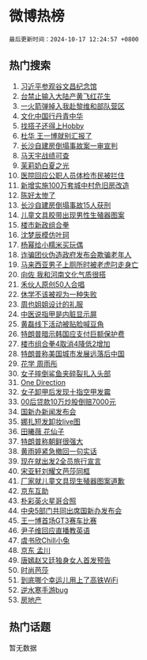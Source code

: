 # 微博热榜

`最后更新时间：2024-10-17 12:24:57 +0800`

## 热门搜索

1. [习近平参观谷文昌纪念馆](https://m.weibo.cn/search?containerid=100103type%3D1%26t%3D10%26q%3D%23%E4%B9%A0%E8%BF%91%E5%B9%B3%E5%8F%82%E8%A7%82%E8%B0%B7%E6%96%87%E6%98%8C%E7%BA%AA%E5%BF%B5%E9%A6%86%23&stream_entry_id=51&isnewpage=1&extparam=seat%3D1%26pos%3D0%26dgr%3D0%26cate%3D10103%26q%3D%2523%25E4%25B9%25A0%25E8%25BF%2591%25E5%25B9%25B3%25E5%258F%2582%25E8%25A7%2582%25E8%25B0%25B7%25E6%2596%2587%25E6%2598%258C%25E7%25BA%25AA%25E5%25BF%25B5%25E9%25A6%2586%2523%26c_type%3D51%26filter_type%3Drealtimehot%26stream_entry_id%3D51%26display_time%3D1729139096%26pre_seqid%3D17291390966230382884065)
1. [台禁止输入大陆产黄飞红花生](https://m.weibo.cn/search?containerid=100103type%3D1%26t%3D10%26q%3D%23%E5%8F%B0%E7%A6%81%E6%AD%A2%E8%BE%93%E5%85%A5%E5%A4%A7%E9%99%86%E4%BA%A7%E9%BB%84%E9%A3%9E%E7%BA%A2%E8%8A%B1%E7%94%9F%23&stream_entry_id=31&isnewpage=1&extparam=seat%3D1%26pos%3D0%26band_rank%3D1%26lcate%3D5001%26filter_type%3Drealtimehot%26q%3D%2523%25E5%258F%25B0%25E7%25A6%2581%25E6%25AD%25A2%25E8%25BE%2593%25E5%2585%25A5%25E5%25A4%25A7%25E9%2599%2586%25E4%25BA%25A7%25E9%25BB%2584%25E9%25A3%259E%25E7%25BA%25A2%25E8%258A%25B1%25E7%2594%259F%2523%26dgr%3D0%26cate%3D5001%26stream_entry_id%3D31%26flag%3D1%26c_type%3D31%26realpos%3D1%26display_time%3D1729139096%26pre_seqid%3D17291390966230382884065)
1. [一火箭弹掉入我赴黎维和部队营区](https://m.weibo.cn/search?containerid=100103type%3D1%26t%3D10%26q%3D%23%E4%B8%80%E7%81%AB%E7%AE%AD%E5%BC%B9%E6%8E%89%E5%85%A5%E6%88%91%E8%B5%B4%E9%BB%8E%E7%BB%B4%E5%92%8C%E9%83%A8%E9%98%9F%E8%90%A5%E5%8C%BA%23&stream_entry_id=31&isnewpage=1&extparam=seat%3D1%26pos%3D1%26band_rank%3D2%26lcate%3D5001%26filter_type%3Drealtimehot%26q%3D%2523%25E4%25B8%2580%25E7%2581%25AB%25E7%25AE%25AD%25E5%25BC%25B9%25E6%258E%2589%25E5%2585%25A5%25E6%2588%2591%25E8%25B5%25B4%25E9%25BB%258E%25E7%25BB%25B4%25E5%2592%258C%25E9%2583%25A8%25E9%2598%259F%25E8%2590%25A5%25E5%258C%25BA%2523%26dgr%3D0%26cate%3D5001%26stream_entry_id%3D31%26flag%3D2%26c_type%3D31%26realpos%3D2%26display_time%3D1729139096%26pre_seqid%3D17291390966230382884065)
1. [文化中国行丹青中华](https://m.weibo.cn/search?containerid=100103type%3D1%26t%3D10%26q%3D%23%E6%96%87%E5%8C%96%E4%B8%AD%E5%9B%BD%E8%A1%8C%E4%B8%B9%E9%9D%92%E4%B8%AD%E5%8D%8E%23&stream_entry_id=31&isnewpage=1&extparam=seat%3D1%26pos%3D2%26band_rank%3D3%26lcate%3D5001%26filter_type%3Drealtimehot%26q%3D%2523%25E6%2596%2587%25E5%258C%2596%25E4%25B8%25AD%25E5%259B%25BD%25E8%25A1%258C%25E4%25B8%25B9%25E9%259D%2592%25E4%25B8%25AD%25E5%258D%258E%2523%26dgr%3D0%26cate%3D5001%26stream_entry_id%3D31%26flag%3D0%26c_type%3D31%26realpos%3D3%26display_time%3D1729139096%26pre_seqid%3D17291390966230382884065)
1. [找搭子还得上Hobby](https://m.weibo.cn/search?containerid=100103type%3D1%26t%3D10%26q%3D%23%E6%89%BE%E6%90%AD%E5%AD%90%E8%BF%98%E5%BE%97%E4%B8%8AHobby%23&stream_entry_id=31&isnewpage=1&extparam=seat%3D1%26pos%3D3%26band_rank%3D4%26lcate%3D5001%26filter_type%3Drealtimehot%26c_type%3D31%26dgr%3D0%26is_ad_pos%3D1%26topic_ad%3D1%26cate%3D5001%26adid%3D259070%26q%3D%2523%25E6%2589%25BE%25E6%2590%25AD%25E5%25AD%2590%25E8%25BF%2598%25E5%25BE%2597%25E4%25B8%258AHobby%2523%26stream_entry_id%3D31%26display_time%3D1729139096%26pre_seqid%3D17291390966230382884065)
1. [杜华 王一博就别汇报了](https://m.weibo.cn/search?containerid=100103type%3D1%26t%3D10%26q%3D%E6%9D%9C%E5%8D%8E+%E7%8E%8B%E4%B8%80%E5%8D%9A%E5%B0%B1%E5%88%AB%E6%B1%87%E6%8A%A5%E4%BA%86&stream_entry_id=31&isnewpage=1&extparam=seat%3D1%26pos%3D4%26band_rank%3D4%26lcate%3D5001%26filter_type%3Drealtimehot%26q%3D%25E6%259D%259C%25E5%258D%258E%2520%25E7%258E%258B%25E4%25B8%2580%25E5%258D%259A%25E5%25B0%25B1%25E5%2588%25AB%25E6%25B1%2587%25E6%258A%25A5%25E4%25BA%2586%26dgr%3D0%26cate%3D5001%26stream_entry_id%3D31%26flag%3D1%26c_type%3D31%26realpos%3D4%26display_time%3D1729139096%26pre_seqid%3D17291390966230382884065)
1. [长沙自建房倒塌事故案一审宣判](https://m.weibo.cn/search?containerid=100103type%3D1%26t%3D10%26q%3D%23%E9%95%BF%E6%B2%99%E8%87%AA%E5%BB%BA%E6%88%BF%E5%80%92%E5%A1%8C%E4%BA%8B%E6%95%85%E6%A1%88%E4%B8%80%E5%AE%A1%E5%AE%A3%E5%88%A4%23&stream_entry_id=31&isnewpage=1&extparam=seat%3D1%26pos%3D5%26band_rank%3D5%26lcate%3D5001%26filter_type%3Drealtimehot%26q%3D%2523%25E9%2595%25BF%25E6%25B2%2599%25E8%2587%25AA%25E5%25BB%25BA%25E6%2588%25BF%25E5%2580%2592%25E5%25A1%258C%25E4%25BA%258B%25E6%2595%2585%25E6%25A1%2588%25E4%25B8%2580%25E5%25AE%25A1%25E5%25AE%25A3%25E5%2588%25A4%2523%26dgr%3D0%26cate%3D5001%26stream_entry_id%3D31%26flag%3D1%26c_type%3D31%26realpos%3D5%26display_time%3D1729139096%26pre_seqid%3D17291390966230382884065)
1. [马天宇战绩可查](https://m.weibo.cn/search?containerid=100103type%3D1%26t%3D10%26q%3D%23%E9%A9%AC%E5%A4%A9%E5%AE%87%E6%88%98%E7%BB%A9%E5%8F%AF%E6%9F%A5%23&stream_entry_id=31&isnewpage=1&extparam=seat%3D1%26pos%3D6%26band_rank%3D6%26lcate%3D5001%26filter_type%3Drealtimehot%26q%3D%2523%25E9%25A9%25AC%25E5%25A4%25A9%25E5%25AE%2587%25E6%2588%2598%25E7%25BB%25A9%25E5%258F%25AF%25E6%259F%25A5%2523%26dgr%3D0%26cate%3D5001%26stream_entry_id%3D31%26flag%3D0%26c_type%3D31%26realpos%3D6%26display_time%3D1729139096%26pre_seqid%3D17291390966230382884065)
1. [茉莉奶白夏之光](https://m.weibo.cn/search?containerid=100103type%3D1%26t%3D10%26q%3D%23%E8%8C%89%E8%8E%89%E5%A5%B6%E7%99%BD%E5%A4%8F%E4%B9%8B%E5%85%89%23&stream_entry_id=31&isnewpage=1&extparam=seat%3D1%26pos%3D7%26band_rank%3D7%26lcate%3D5001%26filter_type%3Drealtimehot%26c_type%3D31%26dgr%3D0%26is_ad_pos%3D1%26topic_ad%3D1%26cate%3D5001%26adid%3D259401%26q%3D%2523%25E8%258C%2589%25E8%258E%2589%25E5%25A5%25B6%25E7%2599%25BD%25E5%25A4%258F%25E4%25B9%258B%25E5%2585%2589%2523%26stream_entry_id%3D31%26display_time%3D1729139096%26pre_seqid%3D17291390966230382884065)
1. [医院回应公职人员体检市民被拦住](https://m.weibo.cn/search?containerid=100103type%3D1%26t%3D10%26q%3D%23%E5%8C%BB%E9%99%A2%E5%9B%9E%E5%BA%94%E5%85%AC%E8%81%8C%E4%BA%BA%E5%91%98%E4%BD%93%E6%A3%80%E5%B8%82%E6%B0%91%E8%A2%AB%E6%8B%A6%E4%BD%8F%23&stream_entry_id=31&isnewpage=1&extparam=seat%3D1%26pos%3D8%26band_rank%3D7%26lcate%3D5001%26filter_type%3Drealtimehot%26q%3D%2523%25E5%258C%25BB%25E9%2599%25A2%25E5%259B%259E%25E5%25BA%2594%25E5%2585%25AC%25E8%2581%258C%25E4%25BA%25BA%25E5%2591%2598%25E4%25BD%2593%25E6%25A3%2580%25E5%25B8%2582%25E6%25B0%2591%25E8%25A2%25AB%25E6%258B%25A6%25E4%25BD%258F%2523%26dgr%3D0%26cate%3D5001%26stream_entry_id%3D31%26flag%3D0%26c_type%3D31%26realpos%3D7%26display_time%3D1729139096%26pre_seqid%3D17291390966230382884065)
1. [新增实施100万套城中村危旧房改造](https://m.weibo.cn/search?containerid=100103type%3D1%26t%3D10%26q%3D%23%E6%96%B0%E5%A2%9E%E5%AE%9E%E6%96%BD100%E4%B8%87%E5%A5%97%E5%9F%8E%E4%B8%AD%E6%9D%91%E5%8D%B1%E6%97%A7%E6%88%BF%E6%94%B9%E9%80%A0%23&stream_entry_id=31&isnewpage=1&extparam=seat%3D1%26pos%3D9%26band_rank%3D8%26lcate%3D5001%26filter_type%3Drealtimehot%26q%3D%2523%25E6%2596%25B0%25E5%25A2%259E%25E5%25AE%259E%25E6%2596%25BD100%25E4%25B8%2587%25E5%25A5%2597%25E5%259F%258E%25E4%25B8%25AD%25E6%259D%2591%25E5%258D%25B1%25E6%2597%25A7%25E6%2588%25BF%25E6%2594%25B9%25E9%2580%25A0%2523%26dgr%3D0%26cate%3D5001%26stream_entry_id%3D31%26flag%3D0%26c_type%3D31%26realpos%3D8%26display_time%3D1729139096%26pre_seqid%3D17291390966230382884065)
1. [陈好太惨了](https://m.weibo.cn/search?containerid=100103type%3D1%26t%3D10%26q%3D%E9%99%88%E5%A5%BD%E5%A4%AA%E6%83%A8%E4%BA%86&stream_entry_id=31&isnewpage=1&extparam=seat%3D1%26pos%3D10%26band_rank%3D9%26lcate%3D5001%26filter_type%3Drealtimehot%26q%3D%25E9%2599%2588%25E5%25A5%25BD%25E5%25A4%25AA%25E6%2583%25A8%25E4%25BA%2586%26dgr%3D0%26cate%3D5001%26stream_entry_id%3D31%26flag%3D0%26c_type%3D31%26realpos%3D9%26display_time%3D1729139096%26pre_seqid%3D17291390966230382884065)
1. [长沙自建房倒塌事故15人获刑](https://m.weibo.cn/search?containerid=100103type%3D1%26t%3D10%26q%3D%23%E9%95%BF%E6%B2%99%E8%87%AA%E5%BB%BA%E6%88%BF%E5%80%92%E5%A1%8C%E4%BA%8B%E6%95%8515%E4%BA%BA%E8%8E%B7%E5%88%91%23&stream_entry_id=31&isnewpage=1&extparam=seat%3D1%26pos%3D11%26band_rank%3D10%26lcate%3D5001%26filter_type%3Drealtimehot%26q%3D%2523%25E9%2595%25BF%25E6%25B2%2599%25E8%2587%25AA%25E5%25BB%25BA%25E6%2588%25BF%25E5%2580%2592%25E5%25A1%258C%25E4%25BA%258B%25E6%2595%258515%25E4%25BA%25BA%25E8%258E%25B7%25E5%2588%2591%2523%26dgr%3D0%26cate%3D5001%26stream_entry_id%3D31%26flag%3D1%26c_type%3D31%26realpos%3D10%26display_time%3D1729139096%26pre_seqid%3D17291390966230382884065)
1. [儿童文具胶带出现男性生殖器图案](https://m.weibo.cn/search?containerid=100103type%3D1%26t%3D10%26q%3D%23%E5%84%BF%E7%AB%A5%E6%96%87%E5%85%B7%E8%83%B6%E5%B8%A6%E5%87%BA%E7%8E%B0%E7%94%B7%E6%80%A7%E7%94%9F%E6%AE%96%E5%99%A8%E5%9B%BE%E6%A1%88%23&stream_entry_id=31&isnewpage=1&extparam=seat%3D1%26pos%3D12%26band_rank%3D11%26lcate%3D5001%26filter_type%3Drealtimehot%26q%3D%2523%25E5%2584%25BF%25E7%25AB%25A5%25E6%2596%2587%25E5%2585%25B7%25E8%2583%25B6%25E5%25B8%25A6%25E5%2587%25BA%25E7%258E%25B0%25E7%2594%25B7%25E6%2580%25A7%25E7%2594%259F%25E6%25AE%2596%25E5%2599%25A8%25E5%259B%25BE%25E6%25A1%2588%2523%26dgr%3D0%26cate%3D5001%26stream_entry_id%3D31%26flag%3D1%26c_type%3D31%26realpos%3D11%26display_time%3D1729139096%26pre_seqid%3D17291390966230382884065)
1. [楼市新政组合拳](https://m.weibo.cn/search?containerid=100103type%3D1%26t%3D10%26q%3D%23%E6%A5%BC%E5%B8%82%E6%96%B0%E6%94%BF%E7%BB%84%E5%90%88%E6%8B%B3%23&stream_entry_id=31&isnewpage=1&extparam=seat%3D1%26pos%3D13%26band_rank%3D12%26lcate%3D5001%26filter_type%3Drealtimehot%26q%3D%2523%25E6%25A5%25BC%25E5%25B8%2582%25E6%2596%25B0%25E6%2594%25BF%25E7%25BB%2584%25E5%2590%2588%25E6%258B%25B3%2523%26dgr%3D0%26cate%3D5001%26stream_entry_id%3D31%26flag%3D1%26c_type%3D31%26realpos%3D12%26display_time%3D1729139096%26pre_seqid%3D17291390966230382884065)
1. [沈梦辰模仿叶珂](https://m.weibo.cn/search?containerid=100103type%3D1%26t%3D10%26q%3D%23%E6%B2%88%E6%A2%A6%E8%BE%B0%E6%A8%A1%E4%BB%BF%E5%8F%B6%E7%8F%82%23&stream_entry_id=31&isnewpage=1&extparam=seat%3D1%26pos%3D14%26band_rank%3D13%26lcate%3D5001%26filter_type%3Drealtimehot%26q%3D%2523%25E6%25B2%2588%25E6%25A2%25A6%25E8%25BE%25B0%25E6%25A8%25A1%25E4%25BB%25BF%25E5%258F%25B6%25E7%258F%2582%2523%26dgr%3D0%26cate%3D5001%26stream_entry_id%3D31%26flag%3D2%26c_type%3D31%26realpos%3D13%26display_time%3D1729139096%26pre_seqid%3D17291390966230382884065)
1. [杨幂给小糯米买玩偶](https://m.weibo.cn/search?containerid=100103type%3D1%26t%3D10%26q%3D%23%E6%9D%A8%E5%B9%82%E7%BB%99%E5%B0%8F%E7%B3%AF%E7%B1%B3%E4%B9%B0%E7%8E%A9%E5%81%B6%23&stream_entry_id=31&isnewpage=1&extparam=seat%3D1%26pos%3D15%26band_rank%3D14%26lcate%3D5001%26filter_type%3Drealtimehot%26q%3D%2523%25E6%259D%25A8%25E5%25B9%2582%25E7%25BB%2599%25E5%25B0%258F%25E7%25B3%25AF%25E7%25B1%25B3%25E4%25B9%25B0%25E7%258E%25A9%25E5%2581%25B6%2523%26dgr%3D0%26cate%3D5001%26stream_entry_id%3D31%26flag%3D1%26c_type%3D31%26realpos%3D14%26display_time%3D1729139096%26pre_seqid%3D17291390966230382884065)
1. [诈骗团伙伪造政府发布会欺骗老年人](https://m.weibo.cn/search?containerid=100103type%3D1%26t%3D10%26q%3D%23%E8%AF%88%E9%AA%97%E5%9B%A2%E4%BC%99%E4%BC%AA%E9%80%A0%E6%94%BF%E5%BA%9C%E5%8F%91%E5%B8%83%E4%BC%9A%E6%AC%BA%E9%AA%97%E8%80%81%E5%B9%B4%E4%BA%BA%23&stream_entry_id=31&isnewpage=1&extparam=seat%3D1%26pos%3D16%26band_rank%3D15%26lcate%3D5001%26filter_type%3Drealtimehot%26q%3D%2523%25E8%25AF%2588%25E9%25AA%2597%25E5%259B%25A2%25E4%25BC%2599%25E4%25BC%25AA%25E9%2580%25A0%25E6%2594%25BF%25E5%25BA%259C%25E5%258F%2591%25E5%25B8%2583%25E4%25BC%259A%25E6%25AC%25BA%25E9%25AA%2597%25E8%2580%2581%25E5%25B9%25B4%25E4%25BA%25BA%2523%26dgr%3D0%26cate%3D5001%26stream_entry_id%3D31%26flag%3D1%26c_type%3D31%26realpos%3D15%26display_time%3D1729139096%26pre_seqid%3D17291390966230382884065)
1. [马来西亚男子上厕所时被老虎叼走身亡](https://m.weibo.cn/search?containerid=100103type%3D1%26t%3D10%26q%3D%23%E9%A9%AC%E6%9D%A5%E8%A5%BF%E4%BA%9A%E7%94%B7%E5%AD%90%E4%B8%8A%E5%8E%95%E6%89%80%E6%97%B6%E8%A2%AB%E8%80%81%E8%99%8E%E5%8F%BC%E8%B5%B0%E8%BA%AB%E4%BA%A1%23&stream_entry_id=31&isnewpage=1&extparam=seat%3D1%26pos%3D17%26band_rank%3D16%26lcate%3D5001%26filter_type%3Drealtimehot%26q%3D%2523%25E9%25A9%25AC%25E6%259D%25A5%25E8%25A5%25BF%25E4%25BA%259A%25E7%2594%25B7%25E5%25AD%2590%25E4%25B8%258A%25E5%258E%2595%25E6%2589%2580%25E6%2597%25B6%25E8%25A2%25AB%25E8%2580%2581%25E8%2599%258E%25E5%258F%25BC%25E8%25B5%25B0%25E8%25BA%25AB%25E4%25BA%25A1%2523%26dgr%3D0%26cate%3D5001%26stream_entry_id%3D31%26flag%3D1%26c_type%3D31%26realpos%3D16%26display_time%3D1729139096%26pre_seqid%3D17291390966230382884065)
1. [向佐 我和河南文化气质很搭](https://m.weibo.cn/search?containerid=100103type%3D1%26t%3D10%26q%3D%E5%90%91%E4%BD%90+%E6%88%91%E5%92%8C%E6%B2%B3%E5%8D%97%E6%96%87%E5%8C%96%E6%B0%94%E8%B4%A8%E5%BE%88%E6%90%AD&stream_entry_id=31&isnewpage=1&extparam=seat%3D1%26pos%3D18%26band_rank%3D17%26lcate%3D5001%26filter_type%3Drealtimehot%26q%3D%25E5%2590%2591%25E4%25BD%2590%2520%25E6%2588%2591%25E5%2592%258C%25E6%25B2%25B3%25E5%258D%2597%25E6%2596%2587%25E5%258C%2596%25E6%25B0%2594%25E8%25B4%25A8%25E5%25BE%2588%25E6%2590%25AD%26dgr%3D0%26cate%3D5001%26stream_entry_id%3D31%26flag%3D1%26c_type%3D31%26realpos%3D17%26display_time%3D1729139096%26pre_seqid%3D17291390966230382884065)
1. [禾伙人原创50人合唱](https://m.weibo.cn/search?containerid=100103type%3D1%26t%3D10%26q%3D%E7%A6%BE%E4%BC%99%E4%BA%BA%E5%8E%9F%E5%88%9B50%E4%BA%BA%E5%90%88%E5%94%B1&stream_entry_id=31&isnewpage=1&extparam=seat%3D1%26pos%3D19%26band_rank%3D18%26lcate%3D5001%26filter_type%3Drealtimehot%26q%3D%25E7%25A6%25BE%25E4%25BC%2599%25E4%25BA%25BA%25E5%258E%259F%25E5%2588%259B50%25E4%25BA%25BA%25E5%2590%2588%25E5%2594%25B1%26dgr%3D0%26cate%3D5001%26stream_entry_id%3D31%26flag%3D1%26c_type%3D31%26realpos%3D18%26display_time%3D1729139096%26pre_seqid%3D17291390966230382884065)
1. [休学不该被视为一种失败](https://m.weibo.cn/search?containerid=100103type%3D1%26t%3D10%26q%3D%23%E4%BC%91%E5%AD%A6%E4%B8%8D%E8%AF%A5%E8%A2%AB%E8%A7%86%E4%B8%BA%E4%B8%80%E7%A7%8D%E5%A4%B1%E8%B4%A5%23&stream_entry_id=31&isnewpage=1&extparam=seat%3D1%26pos%3D20%26band_rank%3D19%26lcate%3D5001%26filter_type%3Drealtimehot%26q%3D%2523%25E4%25BC%2591%25E5%25AD%25A6%25E4%25B8%258D%25E8%25AF%25A5%25E8%25A2%25AB%25E8%25A7%2586%25E4%25B8%25BA%25E4%25B8%2580%25E7%25A7%258D%25E5%25A4%25B1%25E8%25B4%25A5%2523%26dgr%3D0%26cate%3D5001%26stream_entry_id%3D31%26flag%3D1%26c_type%3D31%26realpos%3D19%26display_time%3D1729139096%26pre_seqid%3D17291390966230382884065)
1. [周也姐姐设计的礼服](https://m.weibo.cn/search?containerid=100103type%3D1%26t%3D10%26q%3D%23%E5%91%A8%E4%B9%9F%E5%A7%90%E5%A7%90%E8%AE%BE%E8%AE%A1%E7%9A%84%E7%A4%BC%E6%9C%8D%23&stream_entry_id=31&isnewpage=1&extparam=seat%3D1%26pos%3D21%26band_rank%3D20%26lcate%3D5001%26filter_type%3Drealtimehot%26q%3D%2523%25E5%2591%25A8%25E4%25B9%259F%25E5%25A7%2590%25E5%25A7%2590%25E8%25AE%25BE%25E8%25AE%25A1%25E7%259A%2584%25E7%25A4%25BC%25E6%259C%258D%2523%26dgr%3D0%26cate%3D5001%26stream_entry_id%3D31%26flag%3D1%26c_type%3D31%26realpos%3D20%26display_time%3D1729139096%26pre_seqid%3D17291390966230382884065)
1. [中医说指甲是内脏显示屏](https://m.weibo.cn/search?containerid=100103type%3D1%26t%3D10%26q%3D%23%E4%B8%AD%E5%8C%BB%E8%AF%B4%E6%8C%87%E7%94%B2%E6%98%AF%E5%86%85%E8%84%8F%E6%98%BE%E7%A4%BA%E5%B1%8F%23&stream_entry_id=31&isnewpage=1&extparam=seat%3D1%26pos%3D22%26band_rank%3D21%26lcate%3D5001%26filter_type%3Drealtimehot%26q%3D%2523%25E4%25B8%25AD%25E5%258C%25BB%25E8%25AF%25B4%25E6%258C%2587%25E7%2594%25B2%25E6%2598%25AF%25E5%2586%2585%25E8%2584%258F%25E6%2598%25BE%25E7%25A4%25BA%25E5%25B1%258F%2523%26dgr%3D0%26cate%3D5001%26stream_entry_id%3D31%26flag%3D0%26c_type%3D31%26realpos%3D21%26display_time%3D1729139096%26pre_seqid%3D17291390966230382884065)
1. [黄磊线下活动被贴脸喊豆角](https://m.weibo.cn/search?containerid=100103type%3D1%26t%3D10%26q%3D%23%E9%BB%84%E7%A3%8A%E7%BA%BF%E4%B8%8B%E6%B4%BB%E5%8A%A8%E8%A2%AB%E8%B4%B4%E8%84%B8%E5%96%8A%E8%B1%86%E8%A7%92%23&stream_entry_id=31&isnewpage=1&extparam=seat%3D1%26pos%3D23%26band_rank%3D22%26lcate%3D5001%26filter_type%3Drealtimehot%26q%3D%2523%25E9%25BB%2584%25E7%25A3%258A%25E7%25BA%25BF%25E4%25B8%258B%25E6%25B4%25BB%25E5%258A%25A8%25E8%25A2%25AB%25E8%25B4%25B4%25E8%2584%25B8%25E5%2596%258A%25E8%25B1%2586%25E8%25A7%2592%2523%26dgr%3D0%26cate%3D5001%26stream_entry_id%3D31%26flag%3D0%26c_type%3D31%26realpos%3D22%26display_time%3D1729139096%26pre_seqid%3D17291390966230382884065)
1. [特朗普暗示韩国应支付巨额保护费](https://m.weibo.cn/search?containerid=100103type%3D1%26t%3D10%26q%3D%23%E7%89%B9%E6%9C%97%E6%99%AE%E6%9A%97%E7%A4%BA%E9%9F%A9%E5%9B%BD%E5%BA%94%E6%94%AF%E4%BB%98%E5%B7%A8%E9%A2%9D%E4%BF%9D%E6%8A%A4%E8%B4%B9%23&stream_entry_id=31&isnewpage=1&extparam=seat%3D1%26pos%3D24%26band_rank%3D23%26lcate%3D5001%26filter_type%3Drealtimehot%26q%3D%2523%25E7%2589%25B9%25E6%259C%2597%25E6%2599%25AE%25E6%259A%2597%25E7%25A4%25BA%25E9%259F%25A9%25E5%259B%25BD%25E5%25BA%2594%25E6%2594%25AF%25E4%25BB%2598%25E5%25B7%25A8%25E9%25A2%259D%25E4%25BF%259D%25E6%258A%25A4%25E8%25B4%25B9%2523%26dgr%3D0%26cate%3D5001%26stream_entry_id%3D31%26flag%3D0%26c_type%3D31%26realpos%3D23%26display_time%3D1729139096%26pre_seqid%3D17291390966230382884065)
1. [楼市组合拳4取消4降低2增加](https://m.weibo.cn/search?containerid=100103type%3D1%26t%3D10%26q%3D%23%E6%A5%BC%E5%B8%82%E7%BB%84%E5%90%88%E6%8B%B34%E5%8F%96%E6%B6%884%E9%99%8D%E4%BD%8E2%E5%A2%9E%E5%8A%A0%23&stream_entry_id=31&isnewpage=1&extparam=seat%3D1%26pos%3D25%26band_rank%3D24%26lcate%3D5001%26filter_type%3Drealtimehot%26q%3D%2523%25E6%25A5%25BC%25E5%25B8%2582%25E7%25BB%2584%25E5%2590%2588%25E6%258B%25B34%25E5%258F%2596%25E6%25B6%25884%25E9%2599%258D%25E4%25BD%258E2%25E5%25A2%259E%25E5%258A%25A0%2523%26dgr%3D0%26cate%3D5001%26stream_entry_id%3D31%26flag%3D0%26c_type%3D31%26realpos%3D24%26display_time%3D1729139096%26pre_seqid%3D17291390966230382884065)
1. [特朗普称美国城市发展远落后中国](https://m.weibo.cn/search?containerid=100103type%3D1%26t%3D10%26q%3D%23%E7%89%B9%E6%9C%97%E6%99%AE%E7%A7%B0%E7%BE%8E%E5%9B%BD%E5%9F%8E%E5%B8%82%E5%8F%91%E5%B1%95%E8%BF%9C%E8%90%BD%E5%90%8E%E4%B8%AD%E5%9B%BD%23&stream_entry_id=31&isnewpage=1&extparam=seat%3D1%26pos%3D26%26band_rank%3D25%26lcate%3D5001%26filter_type%3Drealtimehot%26q%3D%2523%25E7%2589%25B9%25E6%259C%2597%25E6%2599%25AE%25E7%25A7%25B0%25E7%25BE%258E%25E5%259B%25BD%25E5%259F%258E%25E5%25B8%2582%25E5%258F%2591%25E5%25B1%2595%25E8%25BF%259C%25E8%2590%25BD%25E5%2590%258E%25E4%25B8%25AD%25E5%259B%25BD%2523%26dgr%3D0%26cate%3D5001%26stream_entry_id%3D31%26flag%3D1%26c_type%3D31%26realpos%3D25%26display_time%3D1729139096%26pre_seqid%3D17291390966230382884065)
1. [花学 周雨彤](https://m.weibo.cn/search?containerid=100103type%3D1%26t%3D10%26q%3D%E8%8A%B1%E5%AD%A6+%E5%91%A8%E9%9B%A8%E5%BD%A4&stream_entry_id=31&isnewpage=1&extparam=seat%3D1%26pos%3D27%26band_rank%3D26%26lcate%3D5001%26filter_type%3Drealtimehot%26q%3D%25E8%258A%25B1%25E5%25AD%25A6%2520%25E5%2591%25A8%25E9%259B%25A8%25E5%25BD%25A4%26dgr%3D0%26cate%3D5001%26stream_entry_id%3D31%26flag%3D0%26c_type%3D31%26realpos%3D26%26display_time%3D1729139096%26pre_seqid%3D17291390966230382884065)
1. [女子摔倒鲨鱼夹碎裂扎入头部](https://m.weibo.cn/search?containerid=100103type%3D1%26t%3D10%26q%3D%23%E5%A5%B3%E5%AD%90%E6%91%94%E5%80%92%E9%B2%A8%E9%B1%BC%E5%A4%B9%E7%A2%8E%E8%A3%82%E6%89%8E%E5%85%A5%E5%A4%B4%E9%83%A8%23&stream_entry_id=31&isnewpage=1&extparam=seat%3D1%26pos%3D28%26band_rank%3D27%26lcate%3D5001%26filter_type%3Drealtimehot%26q%3D%2523%25E5%25A5%25B3%25E5%25AD%2590%25E6%2591%2594%25E5%2580%2592%25E9%25B2%25A8%25E9%25B1%25BC%25E5%25A4%25B9%25E7%25A2%258E%25E8%25A3%2582%25E6%2589%258E%25E5%2585%25A5%25E5%25A4%25B4%25E9%2583%25A8%2523%26dgr%3D0%26cate%3D5001%26stream_entry_id%3D31%26flag%3D1%26c_type%3D31%26realpos%3D27%26display_time%3D1729139096%26pre_seqid%3D17291390966230382884065)
1. [One Direction](https://m.weibo.cn/search?containerid=100103type%3D1%26t%3D10%26q%3DOne+Direction&stream_entry_id=31&isnewpage=1&extparam=seat%3D1%26pos%3D29%26band_rank%3D28%26lcate%3D5001%26filter_type%3Drealtimehot%26q%3DOne%2520Direction%26dgr%3D0%26cate%3D5001%26stream_entry_id%3D31%26flag%3D1%26c_type%3D31%26realpos%3D28%26display_time%3D1729139096%26pre_seqid%3D17291390966230382884065)
1. [女子卸甲后发现十指空甲发霉](https://m.weibo.cn/search?containerid=100103type%3D1%26t%3D10%26q%3D%23%E5%A5%B3%E5%AD%90%E5%8D%B8%E7%94%B2%E5%90%8E%E5%8F%91%E7%8E%B0%E5%8D%81%E6%8C%87%E7%A9%BA%E7%94%B2%E5%8F%91%E9%9C%89%23&stream_entry_id=31&isnewpage=1&extparam=seat%3D1%26pos%3D30%26band_rank%3D29%26lcate%3D5001%26filter_type%3Drealtimehot%26q%3D%2523%25E5%25A5%25B3%25E5%25AD%2590%25E5%258D%25B8%25E7%2594%25B2%25E5%2590%258E%25E5%258F%2591%25E7%258E%25B0%25E5%258D%2581%25E6%258C%2587%25E7%25A9%25BA%25E7%2594%25B2%25E5%258F%2591%25E9%259C%2589%2523%26dgr%3D0%26cate%3D5001%26stream_entry_id%3D31%26flag%3D0%26c_type%3D31%26realpos%3D29%26display_time%3D1729139096%26pre_seqid%3D17291390966230382884065)
1. [00后贷款10万炒股倒赔7000元](https://m.weibo.cn/search?containerid=100103type%3D1%26t%3D10%26q%3D%2300%E5%90%8E%E8%B4%B7%E6%AC%BE10%E4%B8%87%E7%82%92%E8%82%A1%E5%80%92%E8%B5%947000%E5%85%83%23&stream_entry_id=31&isnewpage=1&extparam=seat%3D1%26pos%3D31%26band_rank%3D30%26lcate%3D5001%26filter_type%3Drealtimehot%26q%3D%252300%25E5%2590%258E%25E8%25B4%25B7%25E6%25AC%25BE10%25E4%25B8%2587%25E7%2582%2592%25E8%2582%25A1%25E5%2580%2592%25E8%25B5%25947000%25E5%2585%2583%2523%26dgr%3D0%26cate%3D5001%26stream_entry_id%3D31%26flag%3D0%26c_type%3D31%26realpos%3D30%26display_time%3D1729139096%26pre_seqid%3D17291390966230382884065)
1. [国新办新闻发布会](https://m.weibo.cn/search?containerid=100103type%3D1%26t%3D10%26q%3D%23%E5%9B%BD%E6%96%B0%E5%8A%9E%E6%96%B0%E9%97%BB%E5%8F%91%E5%B8%83%E4%BC%9A%23&stream_entry_id=31&isnewpage=1&extparam=seat%3D1%26pos%3D32%26band_rank%3D31%26lcate%3D5001%26filter_type%3Drealtimehot%26q%3D%2523%25E5%259B%25BD%25E6%2596%25B0%25E5%258A%259E%25E6%2596%25B0%25E9%2597%25BB%25E5%258F%2591%25E5%25B8%2583%25E4%25BC%259A%2523%26dgr%3D0%26cate%3D5001%26stream_entry_id%3D31%26flag%3D0%26c_type%3D31%26realpos%3D31%26display_time%3D1729139096%26pre_seqid%3D17291390966230382884065)
1. [娜扎短发卸妆live图](https://m.weibo.cn/search?containerid=100103type%3D1%26t%3D10%26q%3D%23%E5%A8%9C%E6%89%8E%E7%9F%AD%E5%8F%91%E5%8D%B8%E5%A6%86live%E5%9B%BE%23&stream_entry_id=31&isnewpage=1&extparam=seat%3D1%26pos%3D33%26band_rank%3D32%26lcate%3D5001%26filter_type%3Drealtimehot%26q%3D%2523%25E5%25A8%259C%25E6%2589%258E%25E7%259F%25AD%25E5%258F%2591%25E5%258D%25B8%25E5%25A6%2586live%25E5%259B%25BE%2523%26dgr%3D0%26cate%3D5001%26stream_entry_id%3D31%26flag%3D1%26c_type%3D31%26realpos%3D32%26display_time%3D1729139096%26pre_seqid%3D17291390966230382884065)
1. [田曦薇 花仙子](https://m.weibo.cn/search?containerid=100103type%3D1%26t%3D10%26q%3D%E7%94%B0%E6%9B%A6%E8%96%87+%E8%8A%B1%E4%BB%99%E5%AD%90&stream_entry_id=31&isnewpage=1&extparam=seat%3D1%26pos%3D34%26band_rank%3D33%26lcate%3D5001%26filter_type%3Drealtimehot%26q%3D%25E7%2594%25B0%25E6%259B%25A6%25E8%2596%2587%2520%25E8%258A%25B1%25E4%25BB%2599%25E5%25AD%2590%26dgr%3D0%26cate%3D5001%26stream_entry_id%3D31%26flag%3D1%26c_type%3D31%26realpos%3D33%26display_time%3D1729139096%26pre_seqid%3D17291390966230382884065)
1. [特朗普称朝鲜很强大](https://m.weibo.cn/search?containerid=100103type%3D1%26t%3D10%26q%3D%23%E7%89%B9%E6%9C%97%E6%99%AE%E7%A7%B0%E6%9C%9D%E9%B2%9C%E5%BE%88%E5%BC%BA%E5%A4%A7%23&stream_entry_id=31&isnewpage=1&extparam=seat%3D1%26pos%3D35%26band_rank%3D34%26lcate%3D5001%26filter_type%3Drealtimehot%26q%3D%2523%25E7%2589%25B9%25E6%259C%2597%25E6%2599%25AE%25E7%25A7%25B0%25E6%259C%259D%25E9%25B2%259C%25E5%25BE%2588%25E5%25BC%25BA%25E5%25A4%25A7%2523%26dgr%3D0%26cate%3D5001%26stream_entry_id%3D31%26flag%3D0%26c_type%3D31%26realpos%3D34%26display_time%3D1729139096%26pre_seqid%3D17291390966230382884065)
1. [黄雨婷紧急撤回一句实话](https://m.weibo.cn/search?containerid=100103type%3D1%26t%3D10%26q%3D%23%E9%BB%84%E9%9B%A8%E5%A9%B7%E7%B4%A7%E6%80%A5%E6%92%A4%E5%9B%9E%E4%B8%80%E5%8F%A5%E5%AE%9E%E8%AF%9D%23&stream_entry_id=31&isnewpage=1&extparam=seat%3D1%26pos%3D36%26band_rank%3D35%26lcate%3D5001%26filter_type%3Drealtimehot%26q%3D%2523%25E9%25BB%2584%25E9%259B%25A8%25E5%25A9%25B7%25E7%25B4%25A7%25E6%2580%25A5%25E6%2592%25A4%25E5%259B%259E%25E4%25B8%2580%25E5%258F%25A5%25E5%25AE%259E%25E8%25AF%259D%2523%26dgr%3D0%26cate%3D5001%26stream_entry_id%3D31%26flag%3D1%26c_type%3D31%26realpos%3D35%26display_time%3D1729139096%26pre_seqid%3D17291390966230382884065)
1. [现在就出发2全员旅行宣言](https://m.weibo.cn/search?containerid=100103type%3D1%26t%3D10%26q%3D%23%E7%8E%B0%E5%9C%A8%E5%B0%B1%E5%87%BA%E5%8F%912%E5%85%A8%E5%91%98%E6%97%85%E8%A1%8C%E5%AE%A3%E8%A8%80%23&stream_entry_id=31&isnewpage=1&extparam=seat%3D1%26pos%3D37%26band_rank%3D36%26lcate%3D5001%26filter_type%3Drealtimehot%26q%3D%2523%25E7%258E%25B0%25E5%259C%25A8%25E5%25B0%25B1%25E5%2587%25BA%25E5%258F%25912%25E5%2585%25A8%25E5%2591%2598%25E6%2597%2585%25E8%25A1%258C%25E5%25AE%25A3%25E8%25A8%2580%2523%26dgr%3D0%26cate%3D5001%26stream_entry_id%3D31%26flag%3D1%26c_type%3D31%26realpos%3D36%26display_time%3D1729139096%26pre_seqid%3D17291390966230382884065)
1. [宋亚轩刘耀文芭莎同框](https://m.weibo.cn/search?containerid=100103type%3D1%26t%3D10%26q%3D%23%E5%AE%8B%E4%BA%9A%E8%BD%A9%E5%88%98%E8%80%80%E6%96%87%E8%8A%AD%E8%8E%8E%E5%90%8C%E6%A1%86%23&stream_entry_id=31&isnewpage=1&extparam=seat%3D1%26pos%3D38%26band_rank%3D37%26lcate%3D5001%26filter_type%3Drealtimehot%26q%3D%2523%25E5%25AE%258B%25E4%25BA%259A%25E8%25BD%25A9%25E5%2588%2598%25E8%2580%2580%25E6%2596%2587%25E8%258A%25AD%25E8%258E%258E%25E5%2590%258C%25E6%25A1%2586%2523%26dgr%3D0%26cate%3D5001%26stream_entry_id%3D31%26flag%3D1%26c_type%3D31%26realpos%3D37%26display_time%3D1729139096%26pre_seqid%3D17291390966230382884065)
1. [厂家就儿童文具现生殖器图案道歉](https://m.weibo.cn/search?containerid=100103type%3D1%26t%3D10%26q%3D%23%E5%8E%82%E5%AE%B6%E5%B0%B1%E5%84%BF%E7%AB%A5%E6%96%87%E5%85%B7%E7%8E%B0%E7%94%9F%E6%AE%96%E5%99%A8%E5%9B%BE%E6%A1%88%E9%81%93%E6%AD%89%23&stream_entry_id=31&isnewpage=1&extparam=seat%3D1%26pos%3D39%26band_rank%3D38%26lcate%3D5001%26filter_type%3Drealtimehot%26q%3D%2523%25E5%258E%2582%25E5%25AE%25B6%25E5%25B0%25B1%25E5%2584%25BF%25E7%25AB%25A5%25E6%2596%2587%25E5%2585%25B7%25E7%258E%25B0%25E7%2594%259F%25E6%25AE%2596%25E5%2599%25A8%25E5%259B%25BE%25E6%25A1%2588%25E9%2581%2593%25E6%25AD%2589%2523%26dgr%3D0%26cate%3D5001%26stream_entry_id%3D31%26flag%3D1%26c_type%3D31%26realpos%3D38%26display_time%3D1729139096%26pre_seqid%3D17291390966230382884065)
1. [京东互助](https://m.weibo.cn/search?containerid=100103type%3D1%26t%3D10%26q%3D%E4%BA%AC%E4%B8%9C%E4%BA%92%E5%8A%A9&stream_entry_id=31&isnewpage=1&extparam=seat%3D1%26pos%3D40%26band_rank%3D39%26lcate%3D5001%26filter_type%3Drealtimehot%26q%3D%25E4%25BA%25AC%25E4%25B8%259C%25E4%25BA%2592%25E5%258A%25A9%26dgr%3D0%26cate%3D5001%26stream_entry_id%3D31%26flag%3D0%26c_type%3D31%26realpos%3D39%26display_time%3D1729139096%26pre_seqid%3D17291390966230382884065)
1. [朴彩英火星哥合照](https://m.weibo.cn/search?containerid=100103type%3D1%26t%3D10%26q%3D%23%E6%9C%B4%E5%BD%A9%E8%8B%B1%E7%81%AB%E6%98%9F%E5%93%A5%E5%90%88%E7%85%A7%23&stream_entry_id=31&isnewpage=1&extparam=seat%3D1%26pos%3D41%26band_rank%3D40%26lcate%3D5001%26filter_type%3Drealtimehot%26q%3D%2523%25E6%259C%25B4%25E5%25BD%25A9%25E8%258B%25B1%25E7%2581%25AB%25E6%2598%259F%25E5%2593%25A5%25E5%2590%2588%25E7%2585%25A7%2523%26dgr%3D0%26cate%3D5001%26stream_entry_id%3D31%26flag%3D0%26c_type%3D31%26realpos%3D40%26display_time%3D1729139096%26pre_seqid%3D17291390966230382884065)
1. [中央5部门共同出席国新办发布会](https://m.weibo.cn/search?containerid=100103type%3D1%26t%3D10%26q%3D%23%E4%B8%AD%E5%A4%AE5%E9%83%A8%E9%97%A8%E5%85%B1%E5%90%8C%E5%87%BA%E5%B8%AD%E5%9B%BD%E6%96%B0%E5%8A%9E%E5%8F%91%E5%B8%83%E4%BC%9A%23&stream_entry_id=31&isnewpage=1&extparam=seat%3D1%26pos%3D42%26band_rank%3D41%26lcate%3D5001%26filter_type%3Drealtimehot%26q%3D%2523%25E4%25B8%25AD%25E5%25A4%25AE5%25E9%2583%25A8%25E9%2597%25A8%25E5%2585%25B1%25E5%2590%258C%25E5%2587%25BA%25E5%25B8%25AD%25E5%259B%25BD%25E6%2596%25B0%25E5%258A%259E%25E5%258F%2591%25E5%25B8%2583%25E4%25BC%259A%2523%26dgr%3D0%26cate%3D5001%26stream_entry_id%3D31%26flag%3D0%26c_type%3D31%26realpos%3D41%26display_time%3D1729139096%26pre_seqid%3D17291390966230382884065)
1. [王一博首场GT3赛车比赛](https://m.weibo.cn/search?containerid=100103type%3D1%26t%3D10%26q%3D%23%E7%8E%8B%E4%B8%80%E5%8D%9A%E9%A6%96%E5%9C%BAGT3%E8%B5%9B%E8%BD%A6%E6%AF%94%E8%B5%9B%23&stream_entry_id=31&isnewpage=1&extparam=seat%3D1%26pos%3D43%26band_rank%3D42%26lcate%3D5001%26filter_type%3Drealtimehot%26q%3D%2523%25E7%258E%258B%25E4%25B8%2580%25E5%258D%259A%25E9%25A6%2596%25E5%259C%25BAGT3%25E8%25B5%259B%25E8%25BD%25A6%25E6%25AF%2594%25E8%25B5%259B%2523%26dgr%3D0%26cate%3D5001%26stream_entry_id%3D31%26flag%3D1%26c_type%3D31%26realpos%3D42%26display_time%3D1729139096%26pre_seqid%3D17291390966230382884065)
1. [尹子维回应直播教英语](https://m.weibo.cn/search?containerid=100103type%3D1%26t%3D10%26q%3D%23%E5%B0%B9%E5%AD%90%E7%BB%B4%E5%9B%9E%E5%BA%94%E7%9B%B4%E6%92%AD%E6%95%99%E8%8B%B1%E8%AF%AD%23&stream_entry_id=31&isnewpage=1&extparam=seat%3D1%26pos%3D44%26band_rank%3D43%26lcate%3D5001%26filter_type%3Drealtimehot%26q%3D%2523%25E5%25B0%25B9%25E5%25AD%2590%25E7%25BB%25B4%25E5%259B%259E%25E5%25BA%2594%25E7%259B%25B4%25E6%2592%25AD%25E6%2595%2599%25E8%258B%25B1%25E8%25AF%25AD%2523%26dgr%3D0%26cate%3D5001%26stream_entry_id%3D31%26flag%3D1%26c_type%3D31%26realpos%3D43%26display_time%3D1729139096%26pre_seqid%3D17291390966230382884065)
1. [虞书欣Chill小兔](https://m.weibo.cn/search?containerid=100103type%3D1%26t%3D10%26q%3D%E8%99%9E%E4%B9%A6%E6%AC%A3Chill%E5%B0%8F%E5%85%94&stream_entry_id=31&isnewpage=1&extparam=seat%3D1%26pos%3D45%26band_rank%3D44%26lcate%3D5001%26filter_type%3Drealtimehot%26q%3D%25E8%2599%259E%25E4%25B9%25A6%25E6%25AC%25A3Chill%25E5%25B0%258F%25E5%2585%2594%26dgr%3D0%26cate%3D5001%26stream_entry_id%3D31%26flag%3D1%26c_type%3D31%26realpos%3D44%26display_time%3D1729139096%26pre_seqid%3D17291390966230382884065)
1. [京东 孟川](https://m.weibo.cn/search?containerid=100103type%3D1%26t%3D10%26q%3D%E4%BA%AC%E4%B8%9C+%E5%AD%9F%E5%B7%9D&stream_entry_id=31&isnewpage=1&extparam=seat%3D1%26pos%3D46%26band_rank%3D45%26lcate%3D5001%26filter_type%3Drealtimehot%26q%3D%25E4%25BA%25AC%25E4%25B8%259C%2520%25E5%25AD%259F%25E5%25B7%259D%26dgr%3D0%26cate%3D5001%26stream_entry_id%3D31%26flag%3D1%26c_type%3D31%26realpos%3D45%26display_time%3D1729139096%26pre_seqid%3D17291390966230382884065)
1. [唐嫣赵又廷独身女人首发预告](https://m.weibo.cn/search?containerid=100103type%3D1%26t%3D10%26q%3D%23%E5%94%90%E5%AB%A3%E8%B5%B5%E5%8F%88%E5%BB%B7%E7%8B%AC%E8%BA%AB%E5%A5%B3%E4%BA%BA%E9%A6%96%E5%8F%91%E9%A2%84%E5%91%8A%23&stream_entry_id=31&isnewpage=1&extparam=seat%3D1%26pos%3D47%26band_rank%3D46%26lcate%3D5001%26filter_type%3Drealtimehot%26q%3D%2523%25E5%2594%2590%25E5%25AB%25A3%25E8%25B5%25B5%25E5%258F%2588%25E5%25BB%25B7%25E7%258B%25AC%25E8%25BA%25AB%25E5%25A5%25B3%25E4%25BA%25BA%25E9%25A6%2596%25E5%258F%2591%25E9%25A2%2584%25E5%2591%258A%2523%26dgr%3D0%26cate%3D5001%26stream_entry_id%3D31%26flag%3D1%26c_type%3D31%26realpos%3D46%26display_time%3D1729139096%26pre_seqid%3D17291390966230382884065)
1. [时尚芭莎](https://m.weibo.cn/search?containerid=100103type%3D1%26t%3D10%26q%3D%E6%97%B6%E5%B0%9A%E8%8A%AD%E8%8E%8E&stream_entry_id=31&isnewpage=1&extparam=seat%3D1%26pos%3D48%26band_rank%3D47%26lcate%3D5001%26filter_type%3Drealtimehot%26q%3D%25E6%2597%25B6%25E5%25B0%259A%25E8%258A%25AD%25E8%258E%258E%26dgr%3D0%26cate%3D5001%26stream_entry_id%3D31%26flag%3D0%26c_type%3D31%26realpos%3D47%26display_time%3D1729139096%26pre_seqid%3D17291390966230382884065)
1. [到底哪个幸运儿用上了高铁WiFi](https://m.weibo.cn/search?containerid=100103type%3D1%26t%3D10%26q%3D%23%E5%88%B0%E5%BA%95%E5%93%AA%E4%B8%AA%E5%B9%B8%E8%BF%90%E5%84%BF%E7%94%A8%E4%B8%8A%E4%BA%86%E9%AB%98%E9%93%81WiFi%23&stream_entry_id=31&isnewpage=1&extparam=seat%3D1%26pos%3D49%26band_rank%3D48%26lcate%3D5001%26filter_type%3Drealtimehot%26q%3D%2523%25E5%2588%25B0%25E5%25BA%2595%25E5%2593%25AA%25E4%25B8%25AA%25E5%25B9%25B8%25E8%25BF%2590%25E5%2584%25BF%25E7%2594%25A8%25E4%25B8%258A%25E4%25BA%2586%25E9%25AB%2598%25E9%2593%2581WiFi%2523%26dgr%3D0%26cate%3D5001%26stream_entry_id%3D31%26flag%3D1%26c_type%3D31%26realpos%3D48%26display_time%3D1729139096%26pre_seqid%3D17291390966230382884065)
1. [逆水寒手游bug](https://m.weibo.cn/search?containerid=100103type%3D1%26t%3D10%26q%3D%E9%80%86%E6%B0%B4%E5%AF%92%E6%89%8B%E6%B8%B8bug&stream_entry_id=31&isnewpage=1&extparam=seat%3D1%26pos%3D50%26band_rank%3D49%26lcate%3D5001%26filter_type%3Drealtimehot%26q%3D%25E9%2580%2586%25E6%25B0%25B4%25E5%25AF%2592%25E6%2589%258B%25E6%25B8%25B8bug%26dgr%3D0%26cate%3D5001%26stream_entry_id%3D31%26flag%3D1%26c_type%3D31%26realpos%3D49%26display_time%3D1729139096%26pre_seqid%3D17291390966230382884065)
1. [房地产](https://m.weibo.cn/search?containerid=100103type%3D1%26t%3D10%26q%3D%E6%88%BF%E5%9C%B0%E4%BA%A7&stream_entry_id=31&isnewpage=1&extparam=seat%3D1%26pos%3D51%26band_rank%3D50%26lcate%3D5001%26filter_type%3Drealtimehot%26q%3D%25E6%2588%25BF%25E5%259C%25B0%25E4%25BA%25A7%26dgr%3D0%26cate%3D5001%26stream_entry_id%3D31%26flag%3D0%26c_type%3D31%26realpos%3D50%26display_time%3D1729139096%26pre_seqid%3D17291390966230382884065)

## 热门话题

暂无数据
